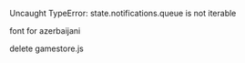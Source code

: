 Uncaught TypeError: state.notifications.queue is not iterable

font for azerbaijani

delete gamestore.js

